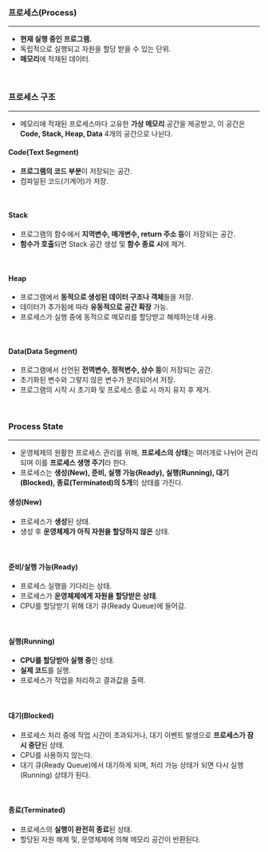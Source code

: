 ### 프로세스(Process)
---
- **현재 실행 중인 프로그램.**
- 독립적으로 실행되고 자원을 할당 받을 수 있는 단위.
- **매모리**에 적재된 데이터.
<br>

### 프로세스 구조
---
- 메모리에 적재된 프로세스마다 고유한 **가상 메모리** 공간을 제공받고, 이 공간은 **Code, Stack, Heap, Data** 4개의 공간으로 나뉜다.

#### Code(Text Segment)
- **프로그램의 코드 부분**이 저장되는 공간.
- 컴파일된 코드(기계어)가 저장.
<br>

#### Stack
- 프로그램의 함수에서 **지역변수, 매개변수, return 주소 등**이 저장되는 공간.
- **함수가 호출**되면 Stack 공간 생성 및 **함수 종료 시**에 제거.
<br>

#### Heap
- 프로그램에서 **동적으로 생성된 데이터 구조나 객체**들을 저장.
- 데이터가 추가됨에 따라 **유동적으로 공간 확장** 가능.
- 프로세스가 실행 중에 동적으로 메모리를 할당받고 해제하는데 사용.
<br>

#### Data(Data Segment)
- 프로그램에서 선언된 **전역변수, 정적변수, 상수 등**이 저장되는 공간.
- 초기화된 변수와 그렇지 않은 변수가 분리되어서 저장.
- 프로그램의 시작 시 초기화 및 프로세스 종료 시 까지 유지 후 제거.
<br>


### Process State
---
- 운영체제의 원활한 프로세스 관리를 위해, **프로세스의 상태**는 여러개로 나뉘어 관리되며 이를 **프로세스 생명 주기**라 한다. 
- 프로세스는 **생성(New), 준비, 실행 가능(Ready), 실행(Running), 대기(Blocked), 종료(Terminated)의 5개**의 상태를 가진다.

#### 생성(New)
- 프로세스가 **생성**된 상태.
- 생성 후 **운영체제가 아직 자원을 할당하지 않은** 상태.
<br>

#### 준비/실행 가능(Ready)
- 프로세스 실행을 기다리는 상태.
- 프로세스가 **운영체제에게 자원을 할당받은 상태**.
- CPU를 할당받기 위해 대기 큐(Ready Queue)에 들어감.
<br>

#### 실행(Running)
- **CPU를 할당받아 실행 중**인 상태.
- **실제 코드**를 실행.
- 프로세스가 작업을 처리하고 결과값을 출력.
<br>

#### 대기(Blocked)
- 프로세스 처리 중에 작업 시간이 초과되거나, 대기 이벤트 발생으로 **프로세스가 잠시 중단**된 상태.
- CPU를 사용하지 않는다.
- 대기 큐(Ready Queue)에서 대기하게 되며, 처리 가능 상태가 되면 다시 실행(Running) 상태가 된다.
<br>

#### 종료(Terminated)
- 프로세스의 **실행이 완전히 종료**된 상태.
- 할당된 자원 해제 및, 운영체제에 의해 메모리 공간이 반환된다.

